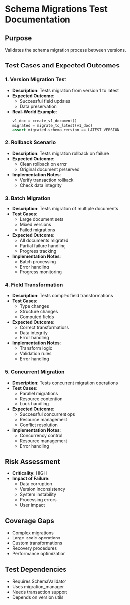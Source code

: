 # Schema Migrations Test Documentation

## Purpose

Validates the schema migration process between versions.

## Test Cases and Expected Outcomes

### 1. Version Migration Test

- **Description**: Tests migration from version 1 to latest
- **Expected Outcome**:
  - Successful field updates
  - Data preservation
- **Real-World Example**:
  ```python
  v1_doc = create_v1_document()
  migrated = migrate_to_latest(v1_doc)
  assert migrated.schema_version == LATEST_VERSION
  ```

### 2. Rollback Scenario

- **Description**: Tests migration rollback on failure
- **Expected Outcome**:
  - Clean rollback on error
  - Original document preserved
- **Implementation Notes**:
  - Verify transaction rollback
  - Check data integrity

### 3. Batch Migration

- **Description**: Tests migration of multiple documents
- **Test Cases**:
  - Large document sets
  - Mixed versions
  - Failed migrations
- **Expected Outcome**:
  - All documents migrated
  - Partial failure handling
  - Progress tracking
- **Implementation Notes**:
  - Batch processing
  - Error handling
  - Progress monitoring

### 4. Field Transformation

- **Description**: Tests complex field transformations
- **Test Cases**:
  - Type changes
  - Structure changes
  - Computed fields
- **Expected Outcome**:
  - Correct transformations
  - Data integrity
  - Error handling
- **Implementation Notes**:
  - Transform logic
  - Validation rules
  - Error handling

### 5. Concurrent Migration

- **Description**: Tests concurrent migration operations
- **Test Cases**:
  - Parallel migrations
  - Resource contention
  - Lock handling
- **Expected Outcome**:
  - Successful concurrent ops
  - Resource management
  - Conflict resolution
- **Implementation Notes**:
  - Concurrency control
  - Resource management
  - Error handling

## Risk Assessment

- **Criticality**: HIGH
- **Impact of Failure**:
  - Data corruption
  - Version inconsistency
  - System instability
  - Processing errors
  - User impact

## Coverage Gaps

- Complex migrations
- Large-scale operations
- Custom transformations
- Recovery procedures
- Performance optimization

## Test Dependencies

- Requires SchemaValidator
- Uses migration_manager
- Needs transaction support
- Depends on version utils
